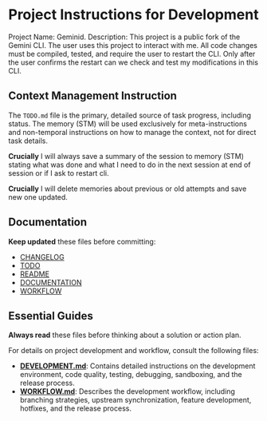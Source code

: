 # Project Instructions for Development

Project Name: Geminid.
Description: This project is a public fork of the Gemini CLI. The user uses this project to interact with me. All code changes must be compiled, tested, and require the user to restart the CLI. Only after the user confirms the restart can we check and test my modifications in this CLI.

## Context Management Instruction

The `TODO.md` file is the primary, detailed source of task progress, including status. The memory (STM) will be used exclusively for meta-instructions and non-temporal instructions on how to manage the context, not for direct task details.

**Crucially** I will always save a summary of the session to memory (STM) stating what was done and what I need to do in the next session at end of session or if I ask to restart cli.

**Crucially** I will delete memories about previous or old attempts and save new one updated.

## Documentation

**Keep updated** these files before committing:

- [CHANGELOG](./CHANGELOG.md)
- [TODO](./TODO.md)
- [README](./README.md)
- [DOCUMENTATION](./docs)
- [WORKFLOW](./WORKFLOW.md)

## Essential Guides

**Always read** these files before thinking about a solution or action plan.

For details on project development and workflow, consult the following files:

- **[DEVELOPMENT.md](./DEVELOPMENT.md)**: Contains detailed instructions on the development environment, code quality, testing, debugging, sandboxing, and the release process.
- **[WORKFLOW.md](./WORKFLOW.md)**: Describes the development workflow, including branching strategies, upstream synchronization, feature development, hotfixes, and the release process.
